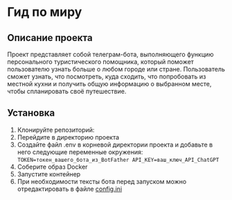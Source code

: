 # Гид по миру

## Описание проекта

Проект представляет собой телеграм-бота, выполняющего функцию персонального туристического помощника, который поможет пользователю узнать больше о любом городе или стране. Пользователь сможет узнать, что посмотреть, куда сходить, что попробовать из местной кухни и получить общую информацию о выбранном месте, чтобы спланировать своё путешествие.

## Установка

1. Клонируйте репозиторий:
2. Перейдите в директорию проекта
3. Создайте файл .env в корневой директории проекта и добавьте в него следующие переменные окружения:
`TOKEN=токен_вашего_бота_из_BotFather
API_KEY=ваш_ключ_API_ChatGPT`
4. Соберите образ Docker
5. Запустите контейнер
6. При необходимости тексты бота перед запуском можно отредактировать в файле [config.ini](config.ini)